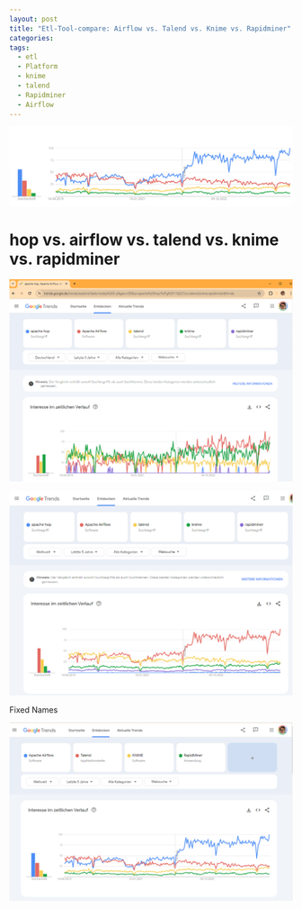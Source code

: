 ```yaml
---
layout: post
title: "Etl-Tool-compare: Airflow vs. Talend vs. Knime vs. Rapidminer"
categories: 
tags:
  - etl
  - Platform
  - knime
  - talend
  - Rapidminer
  - Airflow
---
```



![](../pics/2024-04-19-etl-compare_image_1.png)
 
# hop vs. airflow vs. talend vs. knime vs. rapidminer

![](../pics/2024-04-19-etl-compare_image_2.png)

![](../pics/2024-04-19-etl-compare_image_3.png)

Fixed Names 

![](../pics/2024-04-19-etl-compare_image_4.png)